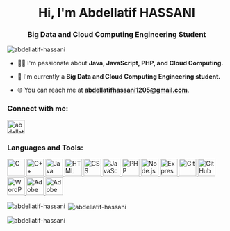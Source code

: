 <h1 align="center">Hi, I'm Abdellatif HASSANI</h1>
<h3 align="center">Big Data and Cloud Computing Engineering Student</h3>

<p align="left"> <img src="https://komarev.com/ghpvc/?username=abdellatif-hassani&label=Profile%20views&color=0e75b6&style=flat" alt="abdellatif-hassani" /> </p>

- 👨‍💻 I'm passionate about **Java, JavaScript, PHP, and Cloud Computing.**

- 💼 I'm currently a **Big Data and Cloud Computing Engineering student.**

- 🌐 You can reach me at **abdellatifhassani1205@gmail.com**.

<h3 align="left">Connect with me:</h3>
<p align="left">
<a href="https://linkedin.com/in/abdellatif-hassani/" target="blank"><img align="center" src="https://raw.githubusercontent.com/rahuldkjain/github-profile-readme-generator/master/src/images/icons/Social/linked-in-alt.svg" alt="abdellatif-hassani" height="30" width="40" /></a>
</p>

<h3 align="left">Languages and Tools:</h3>
<p align="left">
  <a href="#" target="_blank"> <img src="https://img.icons8.com/color/48/000000/c-programming.png" alt="C" width="40" height="40"/> </a>
  <a href="#" target="_blank"> <img src="https://img.icons8.com/color/48/000000/c-plus-plus-logo.png" alt="C++" width="40" height="40"/> </a>
  <a href="#" target="_blank"> <img src="https://img.icons8.com/color/48/000000/java-coffee-cup-logo.png" alt="Java" width="40" height="40"/> </a>
  <a href="#" target="_blank"> <img src="https://img.icons8.com/color/48/000000/html-5.png" alt="HTML" width="40" height="40"/> </a>
  <a href="#" target="_blank"> <img src="https://img.icons8.com/color/48/000000/css3.png" alt="CSS" width="40" height="40"/> </a>
  <a href="#" target="_blank"> <img src="https://img.icons8.com/color/48/000000/javascript-logo.png" alt="JavaScript" width="40" height="40"/> </a>
  <a href="#" target="_blank"> <img src="https://img.icons8.com/officel/40/000000/php-logo.png" alt="PHP" width="40" height="40"/> </a>
  <a href="#" target="_blank"> <img src="https://img.icons8.com/color/48/000000/nodejs.png" alt="Node.js" width="40" height="40"/> </a>
  <a href="#" target="_blank"> <img src="https://img.icons8.com/color/48/000000/express.png" alt="Express.js" width="40" height="40"/> </a>
  <a href="#" target="_blank"> <img src="https://img.icons8.com/color/48/000000/git.png" alt="Git" width="40" height="40"/> </a>
  <a href="#" target="_blank"> <img src="https://img.icons8.com/ios-glyphs/40/000000/github.png" alt="GitHub" width="40" height="40"/> </a>
  <a href="#" target="_blank"> <img src="https://img.icons8.com/color/48/000000/wordpress.png" alt="WordPress" width="40" height="40"/> </a>
  <a href="#" target="_blank"> <img src="https://img.icons8.com/color/48/000000/adobe-photoshop.png" alt="Adobe Photoshop" width="40" height="40"/> </a>
  <a href="#" target="_blank"> <img src="https://img.icons8.com/color/48/000000/adobe-illustrator.png" alt="Adobe Illustrator" width="40" height="40"/> </a>
</p>


<p align="center">
  <img align="left" src="https://github-readme-stats.vercel.app/api?username=abdellatif-hassani&theme=tokyonight&show_icons=true&hide_border=true&count_private=true" alt="abdellatif-hassani" />
</p>
<p>&nbsp;<img align="center" src="https://github-readme-streak-stats.herokuapp.com/?user=abdellatif-hassani&theme=tokyonight&hide_border=true" alt="abdellatif-hassani" /></p>
<p><img align="center" src="https://github-readme-stats.vercel.app/api/top-langs/?username=abdellatif-hassani&theme=tokyonight&show_icons=true&hide_border=true&layout=compact" alt="abdellatif-hassani" /></p>
